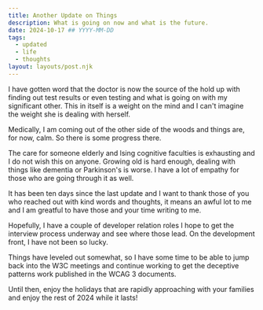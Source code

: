 ```yaml
---
title: Another Update on Things
description: What is going on now and what is the future.
date: 2024-10-17 ## YYYY-MM-DD
tags:
  - updated
  - life
  - thoughts
layout: layouts/post.njk
---
```


I have gotten word that the doctor is now the source of the hold up with finding out test results or even testing and what is going on with my significant other. This in itself is a weight on the mind and I can't imagine the weight she is dealing with herself.

Medically, I am coming out of the other side of the woods and things are, for now, calm. So there is some progress there.

The care for someone elderly and lsing cognitive faculties is exhausting and I do not wish this on anyone. Growing old is hard enough, dealing with things like dementia or Parkinson's is worse. I have a lot of empathy for those who are going through it as well.

It has been ten days since the last update and I want to thank those of you who reached out with kind words and thoughts, it means an awful lot to me and I am greatful to have those and your time writing to me.

Hopefully, I have a couple of developer relation roles I hope to get the interview process underway and see where those lead. On the development front, I have not been so lucky.

Things have leveled out somewhat, so I have some time to be able to jump back into the W3C meetings and continue working to get the deceptive patterns work published in the WCAG 3 documents.

Until then, enjoy the holidays that are rapidly approaching with your families and enjoy the rest of 2024 while it lasts!

